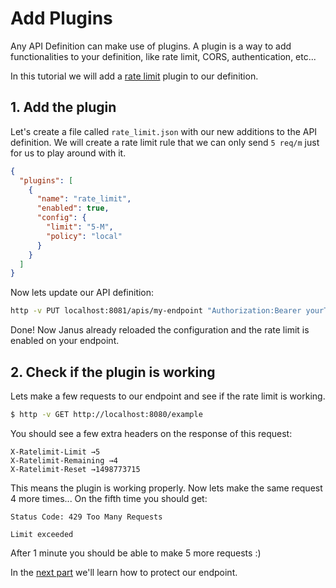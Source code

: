 # Add Plugins

Any API Definition can make use of plugins. A plugin is a way to add functionalities to your definition, like rate limit, CORS, authentication, etc...

In this tutorial we will add a [rate limit](/docs/plugins/rate_limit.md) plugin to our definition.

## 1. Add the plugin

Let's create a file called `rate_limit.json` with our new additions to the API definition. We will create a rate limit rule that we can only send `5 req/m`
 just for us to play around with it.

```json
{
  "plugins": [
    {
      "name": "rate_limit",
      "enabled": true,
      "config": {
        "limit": "5-M",
        "policy": "local"
      }
    }
  ]
}
```

Now lets update our API definition:

```sh
http -v PUT localhost:8081/apis/my-endpoint "Authorization:Bearer yourToken" "Content-Type: application/json" < rate_limit.json
```
Done! Now Janus already reloaded the configuration and the rate limit is enabled on your endpoint.

## 2. Check if the plugin is working

Lets make a few requests to our endpoint and see if the rate limit is working.

```bash
$ http -v GET http://localhost:8080/example
```

You should see a few extra headers on the response of this request:

```
X-Ratelimit-Limit →5
X-Ratelimit-Remaining →4
X-Ratelimit-Reset →1498773715
```

This means the plugin is working properly. Now lets make the same request 4 more times... On the fifth time you should get:

```
Status Code: 429 Too Many Requests

Limit exceeded
```

After 1 minute you should be able to make 5 more requests :)

In the [next part](add_auth.md) we'll learn how to protect our endpoint.